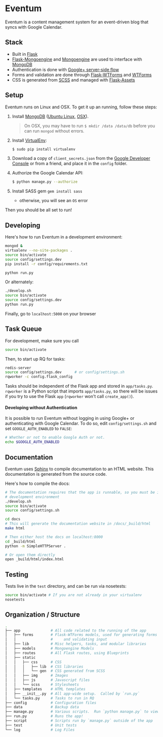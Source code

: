 # Eventum

Eventum is a content management system for an event-driven blog that syncs with Google Calendar.

## Stack
- Built in [Flask][flask]
- [Flask-Mongoengine][flask-mongoengine] and [Mongoengine][mongoengine] are used to interface with [MongoDB][mongodb]  
- Authentication is done with [Google+ server-side flow][google-plus-server-side-flow]
- Forms and validation are done through [Flask-WTForms][flask-wtforms] and [WTForms][wtforms]
- CSS is generated from [SCSS][scss] and managed with [Flask-Assets][flask-assets]

## Setup

Eventum runs on Linux and OSX.  To get it up an running, follow these steps:

1.  Install [MongoDB][mongodb] ([Ubuntu Linux][mongodb-linux], [OSX][mongodb-osx]).

    > On OSX, you may have to run `$ mkdir /data /data/db` before you can run `mongod` without errors.

2.  Install [VirtualEnv][virtualenv]:
    ```bash
    $ sudo pip install virtualenv
    ```

3.  Download a copy of `client_secrets.json` from the [Google Developer Console][google-developer-console] or from a friend, and place it in the `config` folder.

4.  Authorize the Google Calendar API:
    ```bash
    $ python manage.py --authorize
    ```
5.  Install SASS gem `gem install sass`
    * otherwise, you will see an `OS` error

Then you should be all set to run!

## Developing

Here's how to run Eventum in a development environment:

```bash
mongod &
virtualenv --no-site-packages .
source bin/activate
source config/settings.dev
pip install -r config/requirements.txt

python run.py
```

Or alternately:

```bash
./develop.sh
source bin/activate
source config/settings.dev
python run.py
```

Finally, go to `localhost:5000` on your browser 

## Task Queue

For development, make sure you call

``` bash
source bin/activate
```

Then, to start up RQ for tasks:

```bash
redis-server
source config/settings.dev      # or config/settings.sh
rqworker -c config.flask_config
```

Tasks should be independent of the Flask app and stored in `app/tasks.py`.
`rqworker` is a Python script that imports `app/tasks.py`, so there will be
issues if you try to use the Flask `app` (`rqworker` won't call `create_app()`).

#### Developing without Authentication

It is possible to run Eventum without logging in using Google+ or authenticating with Google Calendar.  To do so, edit `config/settings.sh` and set `GOOGLE_AUTH_ENABLED` to `FALSE`:

```bash
# Whether or not to enable Google Auth or not.
echo $GOOGLE_AUTH_ENABLED
```

## Documentation

Eventum uses [Sphinx](http://sphinx-doc.org/) to compile documentation to an HTML website.  This documentation is generated from the source code.

Here's how to compile the docs:

```bash
# The documentation requires that the app is runnable, so you must be in a
# development environment
./develop.sh
source bin/activate
source config/settings.sh

cd docs
# This will generate the documentation website in /docs/_build/html
make html 

# Then either host the docs on localhost:8000
cd _build/html
python -m SimpleHTTPServer .

# Or open them directly
open _build/html/index.html
```

## Testing

Tests live in the `test` directory, and can be run via nosetests:

```bash
source bin/activate # If you are not already in your virtualenv
nosetests
```

## Organization / Structure

```bash
.
├── app              # All code related to the running of the app
│   ├── forms        # Flask-WTForms models, used for generating forms in HTML
│   │                #     and validating input
│   ├── lib          # Misc helpers, tasks, and modular libraries
│   ├── models       # Mongoengine Models
│   ├── routes       # All Flask routes, using Blueprints
│   ├── static
│   │   ├── css      # CSS
│   │   │   ├── lib  # CSS libraries
│   │   │   └── gen  # CSS generated from SCSS
│   │   ├── img      # Images
│   │   ├── js       # Javascript files
│   │   └── scss     # Stylesheets
│   ├── templates    # HTML templates
│   ├── __init__.py  # All app-wide setup.  Called by `run.py`
│   └── tasks.py     # Tasks to run in RQ
├── config           # Configuration files
├── data             # Backup data
├── manage.py        # Various scripts.  Run `python manage.py` to view usage.
├── run.py           # Runs the app!
├── script           # Scripts run by `manage.py` outside of the app
├── test             # Unit tests
└── log              # Log Files
```

[flask]: http://flask.pocoo.org/
[flask-assets]: http://flask-assets.readthedocs.org/en/latest/
[flask-mongoengine]: http://flask-mongoengine.readthedocs.org/en/latest/
[flask-wtforms]: https://flask-wtf.readthedocs.org/en/latest/
[google-developer-console]: https://console.developers.google.com/project/apps~adicu-com/apiui/credential
[google-plus-server-side-flow]: https://developers.google.com/+/web/signin/server-side-flow
[mongodb]: https://www.mongodb.org/
[mongodb-linux]: http://docs.mongodb.org/manual/tutorial/install-mongodb-on-ubuntu/
[mongodb-osx]: http://docs.mongodb.org/manual/tutorial/install-mongodb-on-os-x/#install-mongodb-with-homebrew
[mongoengine]: http://docs.mongoengine.org/
[scss]: http://sass-lang.com/
[virtualenv]: http://virtualenv.readthedocs.org/en/latest/
[wtforms]: http://wtforms.readthedocs.org/en/latest/
